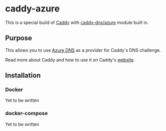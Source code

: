 # caddy-azure

This is a special build of [Caddy](https://github.com/caddyserver/caddy) with [caddy-dns/azure](https://github.com/caddy-dns/azure) module built in.

## Purpose

This allows you to use [Azure DNS](https://learn.microsoft.com/en-us/azure/dns/dns-overview) as a provider for Caddy's DNS challenge.

Read more about Caddy and how to use it on Caddy's [website](https://caddyserver.com/).

## Installation

### Docker

Yet to be written

### docker-compose

Yet to be written
